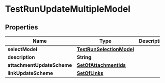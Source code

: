 

# TestRunUpdateMultipleModel


## Properties

| Name | Type | Description | Notes |
|------------ | ------------- | ------------- | -------------|
|**selectModel** | [**TestRunSelectionModel**](TestRunSelectionModel.md) |  |  |
|**description** | **String** |  |  [optional] |
|**attachmentUpdateScheme** | [**SetOfAttachmentIds**](SetOfAttachmentIds.md) |  |  |
|**linkUpdateScheme** | [**SetOfLinks**](SetOfLinks.md) |  |  |



